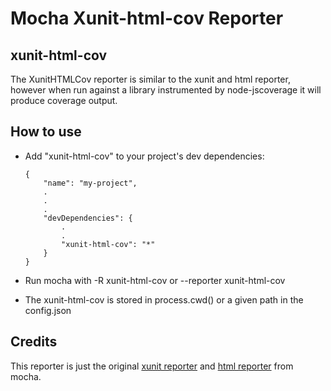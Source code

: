 # Mocha Xunit-html-cov Reporter

## xunit-html-cov

The XunitHTMLCov reporter is similar to the xunit and html reporter, however when run against a library instrumented by node-jscoverage it will produce coverage output.

## How to use
* Add "xunit-html-cov" to your project's dev dependencies:


      {
          "name": "my-project",
          .
          .
          .
          "devDependencies": {
              .
              .
              "xunit-html-cov": "*"
          }
      }


* Run mocha with -R xunit-html-cov or --reporter xunit-html-cov
* The xunit-html-cov is stored in process.cwd() or a given path in the config.json



## Credits
This reporter is just the original [xunit reporter](https://github.com/visionmedia/mocha/blob/master/lib/reporters/xunit.js) and [html reporter](https://github.com/visionmedia/mocha/blob/master/lib/reporters/html.js) from mocha.
